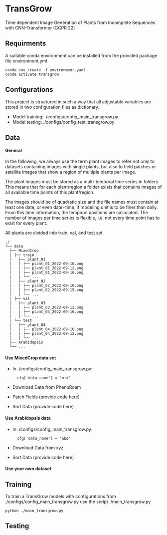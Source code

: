 # TransGrow

Time dependent Image Generation of Plants from Incomplete Sequences with CNN-Transformer (GCPR 22)

## Requirments

A suitable conda environment can be installed from the provided package file environment.yml

    conda env create -f environment.yaml
    conda activate transgrow

## Configurations

This project is structured in such a way that all adjustable variables are stored in two configuration files as dictionary.
- Model training: ./configs/config_main_transgrow.py
- Model testing: ./configs/config_test_transgrow.py


## Data

#### General

In the following, we always use the term plant images to refer not only to datasets containing images with single plants, but also to field patches or satellite images that show a region of multiple plants per image.

The plant images must be stored as a multi-temporal time series in folders. This means that for each plant/region a folder exists that contains images of all available time points of this plant/region. 

The images should be of quadratic size and the file names must contain at least one date, or even date+time, if modeling unit is to be finer than daily. From this time information, the temporal positions are calculated. 
The number of images per time series is flexible, i.e. not every time point has to exist for every plant. 

All plants are divided into train, val, and test set.

    ./
    └── data
      ├── MixedCrop  
      | ├── train
      |   ├── plant_01
      |   | ├── plant_01_2022-09-10.png
      |   | ├── plant_01_2022-09-12.png
      |   | ├── plant_01_2022-09-16.png
      |   | └── ...
      |   ├── plant_02
      |   | ├── plant_02_2022-09-10.png
      |   | ├── plant_02_2022-09-15.png
      |   | └── ...
      | ├── val
      |   ├── plant_03
      |   | ├── plant_03_2022-09-12.png
      |   | ├── plant_03_2022-09-16.png
      |   | └── ...      
      | └── test
      |   ├── plant_04
      |   | ├── plant_04_2022-09-10.png
      |   | ├── plant_04_2022-09-12.png
      |   | └── ...
      ├── Arabidopsis
      └── ...

#### Use MixedCrop data set

- In ./configs/config_main_transgrow.py:

        cfg['data_name'] = 'mix'
        
- Download Data from PhenoRoam
- Patch Fields (provide code here)
- Sort Data (provide code here)


#### Use Arabidopsis data
- In ./configs/config_main_transgrow.py:

        cfg['data_name'] = 'abd'
        
- Download Data from xyz
- Sort Data (provide code here)


#### Use your own dataset


## Training
To train a TransGrow models with configurations from ./configs/config_main_transgrow.py use the script ./main_transgrow.py 

    python ./main_transgrow.py


## Testing


